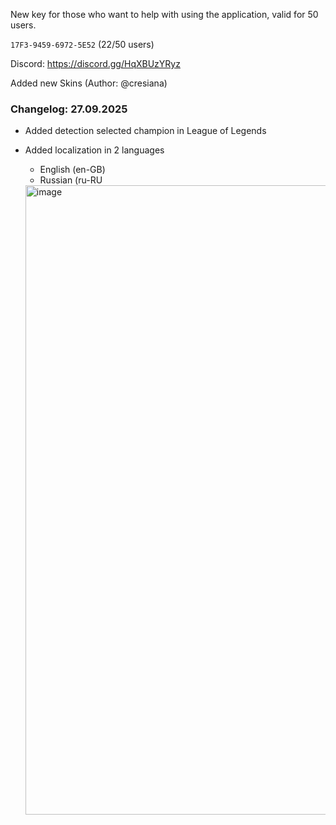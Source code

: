 New key for those who want to help with using the application, valid for 50 users. 

`17F3-9459-6972-5E52` (22/50 users)

Discord: https://discord.gg/HqXBUzYRyz

Added new Skins (Author: @cresiana)

### Changelog: 27.09.2025
* Added detection selected champion in League of Legends
* Added localization in 2 languages
  - English (en-GB)
  - Russian (ru-RU
 
  <img width="1920" height="1007" alt="image" src="https://github.com/user-attachments/assets/fa189bc5-8dda-4dac-98eb-5075734ca241" />
